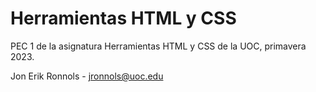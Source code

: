 # Herramientas HTML y CSS
PEC 1 de la asignatura Herramientas HTML y CSS de la UOC, primavera 2023.

Jon Erik Ronnols - jronnols@uoc.edu
